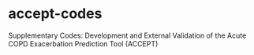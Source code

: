 # accept-codes
Supplementary Codes: Development and External Validation of the Acute COPD Exacerbation Prediction Tool (ACCEPT)
